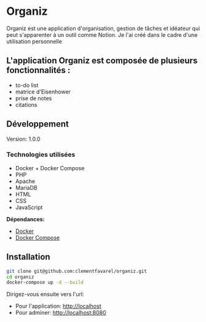 # Organiz

Organiz est une application d'organisation, gestion de tâches et idéateur qui peut s'apparenter à un outil comme Notion.
Je l'ai créé dans le cadre d'une utilisation personnelle

## L'application Organiz est composée de plusieurs fonctionnalités :

-   to-do list
-   matrice d'Eisenhower
-   prise de notes
-   citations

## Développement

Version: 1.0.0

### Technologies utilisées

-   Docker + Docker Compose
-   PHP
-   Apache
-   MariaDB
-   HTML
-   CSS
-   JavaScript

**Dépendances:**

-   [Docker](https://www.docker.com/)
-   [Docker Compose](https://docs.docker.com/compose/)

## Installation

```bash
git clone git@github.com:clementfavarel/organiz.git
cd organiz
docker-compose up -d --build
```

Dirigez-vous ensuite vers l'url:

-   Pour l'application: [http://localhost](http://localhost)
-   Pour adminer: [http://localhost:8080](http://localhost:8080)
